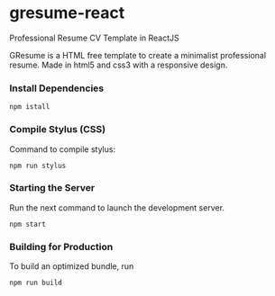 # gresume-react
Professional Resume CV Template in ReactJS

GResume is a HTML free template to create a minimalist professional resume. Made in html5 and css3 with a responsive design.

### Install Dependencies
```
npm istall
```

### Compile Stylus (CSS)
Command to compile stylus:
```
npm run stylus
```

### Starting the Server
Run the next command to launch the development server. 
```
npm start
```

### Building for Production
To build an optimized bundle, run
```
npm run build
```
